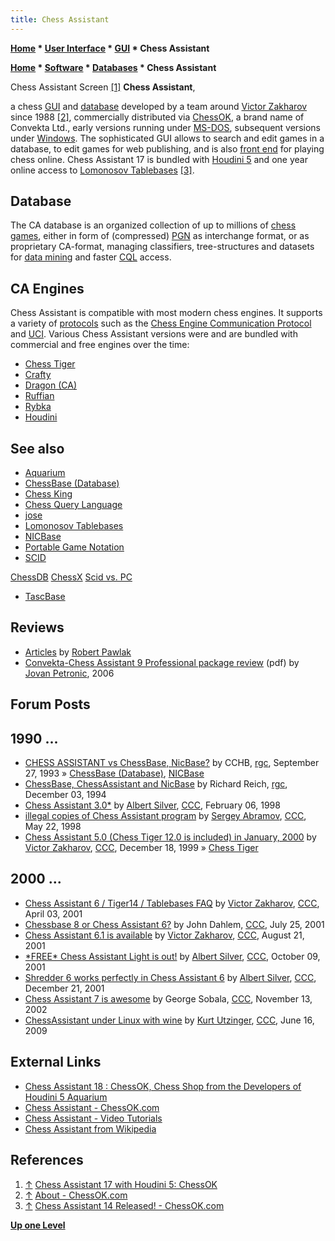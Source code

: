```yaml
---
title: Chess Assistant
---
```

**[Home](Home "Home") * [User Interface](User_Interface "User Interface") * [GUI](GUI "GUI") * Chess Assistant**

**[Home](Home "Home") * [Software](Software "Software") * [Databases](Databases "Databases") * Chess Assistant**

[](http://chessok.com/?page_id=27628) Chess Assistant Screen <a id="cite-note-1" href="#cite-ref-1">[1]</a>
**Chess Assistant**,

a chess [GUI](GUI "GUI") and [database](Databases "Databases") developed by a team around [Victor Zakharov](Victor_Zakharov "Victor Zakharov") since 1988 <a id="cite-note-2" href="#cite-ref-2">[2]</a>, commercially distributed via [ChessOK](ChessOK "ChessOK"), a brand name of Convekta Ltd., early versions running under [MS-DOS](MS-DOS "MS-DOS"), subsequent versions under [Windows](Windows "Windows"). The sophisticated GUI allows to search and edit games in a database, to edit games for web publishing, and is also [front end](https://en.wikipedia.org/wiki/Front_and_back_ends) for playing chess online. Chess Assistant 17 is bundled with [Houdini 5](Houdini "Houdini") and one year online access to [Lomonosov Tablebases](Lomonosov_Tablebases "Lomonosov Tablebases") <a id="cite-note-3" href="#cite-ref-3">[3]</a>.

## Database

The CA database is an organized collection of up to millions of [chess games](Chess_Game "Chess Game"), either in form of (compressed) [PGN](Portable_Game_Notation "Portable Game Notation") as interchange format, or as proprietary CA-format, managing classifiers, tree-structures and datasets for [data mining](https://en.wikipedia.org/wiki/Data_mining) and faster [CQL](Chess_Query_Language "Chess Query Language") access.

## CA Engines

Chess Assistant is compatible with most modern chess engines. It supports a variety of [protocols](Protocols "Protocols") such as the [Chess Engine Communication Protocol](Chess_Engine_Communication_Protocol "Chess Engine Communication Protocol") and [UCI](UCI "UCI"). Various Chess Assistant versions were and are bundled with commercial and free engines over the time:

- [Chess Tiger](Chess_Tiger "Chess Tiger")
- [Crafty](Crafty "Crafty")
- [Dragon (CA)](</Dragon_(Chess_Assistant)> "Dragon (Chess Assistant)")
- [Ruffian](Ruffian "Ruffian")
- [Rybka](Rybka "Rybka")
- [Houdini](Houdini "Houdini")

## See also

- [Aquarium](Aquarium "Aquarium")
- [ChessBase (Database)](</ChessBase_(Database)> "ChessBase (Database)")
- [Chess King](index.php?title=Chess_King&action=edit&redlink=1 "Chess King (page does not exist)")
- [Chess Query Language](Chess_Query_Language "Chess Query Language")
- [jose](index.php?title=Jose&action=edit&redlink=1 "Jose (page does not exist)")
- [Lomonosov Tablebases](Lomonosov_Tablebases "Lomonosov Tablebases")
- [NICBase](NICBase "NICBase")
- [Portable Game Notation](Portable_Game_Notation "Portable Game Notation")
- [SCID](SCID "SCID")

[ChessDB](index.php?title=ChessDB&action=edit&redlink=1 "ChessDB (page does not exist)")
[ChessX](ChessX "ChessX")
[Scid vs. PC](Scid_vs._PC "Scid vs. PC")

- [TascBase](TascBase "TascBase")

## Reviews

- [Articles](http://ca.chessok.com/AuthorBios/BobPawlak.html) by [Robert Pawlak](Robert_Pawlak "Robert Pawlak")
- [Convekta-Chess Assistant 9 Professional package review](http://www.jovanpetronic.com/download/chessreviews/Convekta%20Chess%20Assistant%209%20Professional%20package%20review%20IM.FST.%20Jovan%20Petronic.pdf) (pdf) by [Jovan Petronic](http://www.jovanpetronic.com/), 2006

## Forum Posts

## 1990 ...

- [CHESS ASSISTANT vs ChessBase, NicBase?](https://groups.google.com/d/msg/rec.games.chess/OC2DrsN7wkA/b60hK_ErcoAJ) by CCHB, [rgc](Computer_Chess_Forums "Computer Chess Forums"), September 27, 1993 » [ChessBase (Database)](</ChessBase_(Database)> "ChessBase (Database)"), [NICBase](NICBase "NICBase")
- [ChessBase, ChessAssistant and NicBase](https://groups.google.com/d/msg/rec.games.chess/Z72gdE4292Q/hAaa0d_PgisJ) by Richard Reich, [rgc](Computer_Chess_Forums "Computer Chess Forums"), December 03, 1994
- [Chess Assistant 3.0\*](https://www.stmintz.com/ccc/index.php?id=14913) by [Albert Silver](Albert_Silver "Albert Silver"), [CCC](CCC "CCC"), February 06, 1998
- [illegal copies of Chess Assistant program](https://www.stmintz.com/ccc/index.php?id=19068) by [Sergey Abramov](index.php?title=Sergey_Abramov&action=edit&redlink=1 "Sergey Abramov (page does not exist)"), [CCC](CCC "CCC"), May 22, 1998
- [Chess Assistant 5.0 (Chess Tiger 12.0 is included) in January, 2000](https://www.stmintz.com/ccc/index.php?id=83186) by [Victor Zakharov](Victor_Zakharov "Victor Zakharov"), [CCC](CCC "CCC"), December 18, 1999 » [Chess Tiger](Chess_Tiger "Chess Tiger")

## 2000 ...

- [Chess Assistant 6 / Tiger14 / Tablebases FAQ](https://www.stmintz.com/ccc/index.php?id=161551) by [Victor Zakharov](Victor_Zakharov "Victor Zakharov"), [CCC](CCC "CCC"), April 03, 2001
- [Chessbase 8 or Chess Assistant 6?](https://www.stmintz.com/ccc/index.php?id=181150) by John Dahlem, [CCC](CCC "CCC"), July 25, 2001
- [Chess Assistant 6.1 is available](https://www.stmintz.com/ccc/index.php?id=184666) by [Victor Zakharov](Victor_Zakharov "Victor Zakharov"), [CCC](CCC "CCC"), August 21, 2001
- [\*FREE\* Chess Assistant Light is out!](https://www.stmintz.com/ccc/index.php?id=192532) by [Albert Silver](Albert_Silver "Albert Silver"), [CCC](CCC "CCC"), October 09, 2001
- [Shredder 6 works perfectly in Chess Assistant 6](https://www.stmintz.com/ccc/index.php?id=203012) by [Albert Silver](Albert_Silver "Albert Silver"), [CCC](CCC "CCC"), December 21, 2001
- [Chess Assistant 7 is awesome](https://www.stmintz.com/ccc/index.php?id=264805) by George Sobala, [CCC](CCC "CCC"), November 13, 2002
- [ChessAssistant under Linux with wine](http://www.talkchess.com/forum/viewtopic.php?t=28453) by [Kurt Utzinger](Kurt_Utzinger "Kurt Utzinger"), [CCC](CCC "CCC"), June 16, 2009

## External Links

- [Chess Assistant 18 : ChessOK, Chess Shop from the Developers of Houdini 5 Aquarium](http://chessok.com/shop/index.php?Home=index&cPath=7_54)
- [Chess Assistant - ChessOK.com](http://chessok.com/?page_id=19894)
- [Chess Assistant - Video Tutorials](http://chessok.com/rolik/ca/content.html)
- [Chess Assistant from Wikipedia](https://en.wikipedia.org/wiki/Chess_Assistant)

## References

1. <a id="cite-ref-1" href="#cite-note-1">↑</a> [Chess Assistant 17 with Houdini 5: ChessOK](http://chessok.com/?page_id=27628)
1. <a id="cite-ref-2" href="#cite-note-2">↑</a> [About - ChessOK.com](http://chessok.com/?page_id=262)
1. <a id="cite-ref-3" href="#cite-note-3">↑</a> [Chess Assistant 14 Released! - ChessOK.com](http://chessok.com/shop/index.php?Home=product_info&cPath=7_54&products_id=723)

**[Up one Level](GUI "GUI")**

